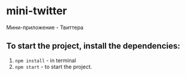 # mini-twitter
Мини-приложение - Твиттера

## To start the project, install the dependencies:
1. `npm install` - in terminal
2. `npm start` - to start the project.
